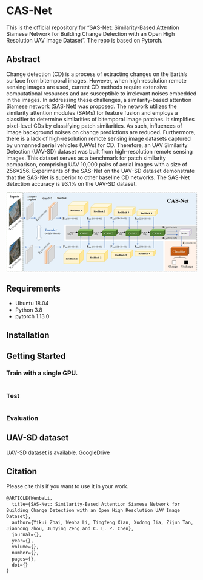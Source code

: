 # CAS-Net

This is the official repository for “SAS-Net: Similarity-Based Attention Siamese Network for Building Change Detection with an Open High Resolution UAV Image Dataset”. The repo is based on Pytorch.

## Abstract

Change detection (CD) is a process of extracting changes on the Earth’s surface from bitemporal images. However, when high-resolution remote sensing images are used, current CD methods require extensive computational resources and are susceptible to irrelevant noises embedded in the images. In addressing these challenges, a similarity-based attention Siamese network (SAS-Net) was proposed. The network utilizes the similarity attention modules (SAMs) for feature fusion and employs a classifier to determine similarities of bitemporal image patches. It simplifies pixel-level CDs by classifying patch similarities. As such, influences of image background noises on change predictions are reduced. Furthermore, there is a lack of high-resolution remote sensing image datasets captured by unmanned aerial vehicles (UAVs) for CD. Therefore, an UAV Similarity Detection (UAV-SD) dataset was built from high-resolution remote sensing images. This dataset serves as a benchmark for patch similarity comparison, comprising UAV 10,000 pairs of aerial images with a size of 256×256. Experiments of the SAS-Net on the UAV-SD dataset demonstrate that the SAS-Net is superior to other baseline CD networks. The SAS-Net detection accuracy is 93.1% on the UAV-SD dataset.

![framework](./CAS-Net.jpg)

## Requirements
- Ubuntu 18.04
- Python 3.8
- pytorch 1.13.0

## Installation


## Getting Started

### Train with a single GPU. 
```shell

```

### Test
```shell

```

### Evaluation



## UAV-SD dataset

UAV-SD dataset is available. [GoogleDrive](https://drive.google.com/file/d/1499SYQm1WklKdF1vGfVa6zQN-m_zId_N/view?usp=drive_link)


## Citation

Please cite this if you want to use it in your work.

```
@ARTICLE{WenbaLi,
  title={SAS-Net: Similarity-Based Attention Siamese Network for Building Change Detection with an Open High Resolution UAV Image Dataset}, 
  author={Yikui Zhai, Wenba Li, Tingfeng Xian, Xudong Jia, Zijun Tan, Jianhong Zhou, Junying Zeng and C. L. P. Chen},
  journal={}, 
  year={},
  volume={},
  number={},
  pages={},
  doi={}
}
```
